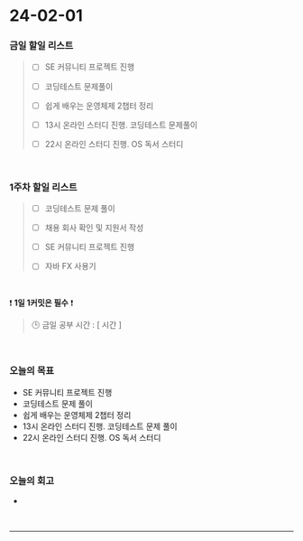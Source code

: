 # 24-02-01
### 금일 할일 리스트
> - [ ]  SE 커뮤니티 프로젝트 진행
>
> - [ ]  코딩테스트 문제풀이
>
> - [ ]  쉽게 배우는 운영체제 2챕터 정리
>
> - [ ]  13시 온라인 스터디 진행. 코딩테스트 문제풀이
>
> - [ ]  22시 온라인 스터디 진행. OS 독서 스터디

<br/>

### 1주차 할일 리스트  
> - [ ]  코딩테스트 문제 풀이
>
> - [ ]  채용 회사 확인 및 지원서 작성
>
> - [ ]  SE 커뮤니티 프로젝트 진행
>
> - [ ]  자바 FX 사용기

<br/>

❗ **1일 1커밋은 필수** ❗
> 🕒 금일 공부 시간 : [  시간 ]

<br/>

### 오늘의 목표
- SE 커뮤니티 프로젝트 진행
- 코딩테스트 문제 풀이
- 쉽게 배우는 운영체제 2챕터 정리
- 13시 온라인 스터디 진행. 코딩테스트 문제 풀이
- 22시 온라인 스터디 진행. OS 독서 스터디

<br>

### 오늘의 회고
- 


<br/>

------------  
